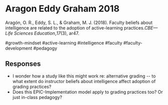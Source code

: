 # Aragon Eddy Graham 2018

Aragón, O. R., Eddy, S. L., & Graham, M. J. (2018). Faculty beliefs about intelligence are related to the adoption of active-learning practices._CBE—Life Sciences Education_,_17_(3), ar47.

#growth-mindset #active-learning #intelligence #faculty #faculty-development #pedagogy





## Responses

- I wonder how a study like this might work re: alternative grading -- to what extent do instructor beliefs about intelligence affect adoption of grading practices? 
- Does this EPIC-Implementation model apply to grading practices too? Or just in-class pedagogy? 


